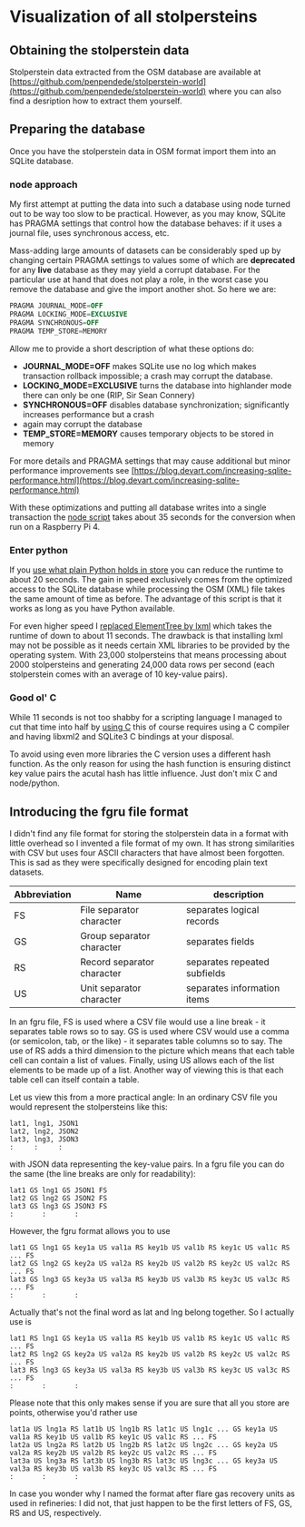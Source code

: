 # Visualization of all stolpersteins

## Obtaining the stolperstein data

Stolperstein data extracted from the OSM database are available at
[https://github.com/penpendede/stolperstein-world](https://github.com/penpendede/stolperstein-world) where
you can also find a desription how to extract them yourself.

## Preparing the database

Once you have the stolperstein data in OSM format import them into an SQLite database.

### node approach

My first attempt at putting the data into such a database using node turned out to be way too slow to be
practical. However, as you may know, SQLite has PRAGMA settings that control how the database behaves: if
it uses a journal file, uses synchronous access, etc.

Mass-adding large amounts of datasets can be considerably sped up by changing certain PRAGMA settings to
values some of which are **deprecated** for any **live** database as they may yield a corrupt database. For
the particular use at hand that does not play a role, in the worst case you remove the database and give
the import another shot. So here we are:

```SQL
PRAGMA JOURNAL_MODE=OFF
PRAGMA LOCKING_MODE=EXCLUSIVE
PRAGMA SYNCHRONOUS=OFF
PRAGMA TEMP_STORE=MEMORY
```

Allow me to provide a short description of what these options do:

* **JOURNAL_MODE=OFF** makes SQLite use no log which makes transaction rollback impossible; a crash may
  corrupt the database.
* **LOCKING_MODE=EXCLUSIVE** turns the database into highlander mode there can only be one (RIP, Sir Sean
  Connery)
* **SYNCHRONOUS=OFF** disables database synchronization; significantly increases performance but a crash
* again may corrupt the database
* **TEMP_STORE=MEMORY** causes temporary objects to be stored in memory

For more details and PRAGMA settings that may cause additional but minor performance improvements see
[https://blog.devart.com/increasing-sqlite-performance.html](https://blog.devart.com/increasing-sqlite-performance.html)

With these optimizations and putting all database writes into a single transaction the
[node script](stolpersteine/tools/buildDb.js) takes about 35 seconds for the conversion when run on a
Raspberry Pi 4.

### Enter python

If you  [use what plain Python holds in store](stolpersteine/tools/buildDb.py) you can reduce the runtime to
about 20 seconds. The gain in speed exclusively comes from the optimized access to the SQLite database
while processing the OSM (XML) file takes the same amount of time as before. The advantage of this script
is that it works as long as you have Python available.

For even higher speed I [replaced ElementTree by lxml](stolpersteine/tools/buildDb-lxml.py) which takes the
runtime of down to about 11 seconds. The drawback is that installing lxml may not be possible as it needs
certain XML libraries to be provided by the operating system. With 23,000 stolpersteins that means
processing about 2000 stolpersteins and generating 24,000 data rows per second (each stolperstein comes
with an average of 10 key-value pairs).

### Good ol' C

While 11 seconds is not too shabby for a scripting language I managed to cut that time into half by
[using C](stolpersteine/tools/buildDb.c) this of course requires using a C compiler and having libxml2 and
SQLite3 C bindings at your disposal.

To avoid using even more libraries the C version uses a different hash function. As the only reason for
using the hash function is ensuring distinct key value pairs the acutal hash has little influence. Just
don't mix C and node/python.

## Introducing the fgru file format

I didn't find any file format for storing the stolperstein data in a format with little overhead so I
invented a file format of my own. It has strong similarities with CSV but uses four ASCII characters that
have almost been forgotten. This is sad as they were specifically designed for encoding plain text datasets.

|Abbreviation|Name                      | description                |
|------------|--------------------------|----------------------------|
|FS          |File separator character  |separates logical records   |
|GS          |Group separator character |separates fields            |
|RS          |Record separator character|separates repeated subfields|
|US          |Unit separator character  |separates information items |

In an fgru file, FS is used where a CSV file would use a line break - it separates table rows so to say.
GS is used where CSV would use a comma (or semicolon, tab, or the like) - it separates table columns so to
say. The use of RS adds a third dimension to the picture which means that each table cell can contain a
list of values. Finally, using US allows each of the list elements to be made up of a list. Another way of
viewing this is that each table cell can itself contain a table.

Let us view this from a more practical angle: In an ordinary CSV file you would represent the stolpersteins
like this:

```text
lat1, lng1, JSON1
lat2, lng2, JSON2
lat3, lng3, JSON3
:     :     :
```

with JSON data representing the key-value pairs. In a fgru file you can do the same (the line breaks are
only for readability):

```text
lat1 GS lng1 GS JSON1 FS
lat2 GS lng2 GS JSON2 FS
lat3 GS lng3 GS JSON3 FS
:       :       :
```

However, the fgru format allows you to use

```text
lat1 GS lng1 GS key1a US val1a RS key1b US val1b RS key1c US val1c RS ... FS
lat2 GS lng2 GS key2a US val2a RS key2b US val2b RS key2c US val2c RS ... FS
lat3 GS lng3 GS key3a US val3a RS key3b US val3b RS key3c US val3c RS ... FS
:       :       :
```

Actually that's not the final word as lat and lng belong together. So I actually use is

```text
lat1 RS lng1 GS key1a US val1a RS key1b US val1b RS key1c US val1c RS ... FS
lat2 RS lng2 GS key2a US val2a RS key2b US val2b RS key2c US val2c RS ... FS
lat3 RS lng3 GS key3a US val3a RS key3b US val3b RS key3c US val3c RS ... FS
:       :       :
```

Please note that this only makes sense if you are sure that all you store are points, otherwise you'd rather
use

```text
lat1a US lng1a RS lat1b US lng1b RS lat1c US lng1c ... GS key1a US val1a RS key1b US val1b RS key1c US val1c RS ... FS
lat2a US lng2a RS lat2b US lng2b RS lat2c US lng2c ... GS key2a US val2a RS key2b US val2b RS key2c US val2c RS ... FS
lat3a US lng3a RS lat3b US lng3b RS lat3c US lng3c ... GS key3a US val3a RS key3b US val3b RS key3c US val3c RS ... FS
:       :       :
```

In case you wonder why I named the format after flare gas recovery units as used in refineries: I did not,
that just happen to be the first letters of FS, GS, RS and US, respectively.
